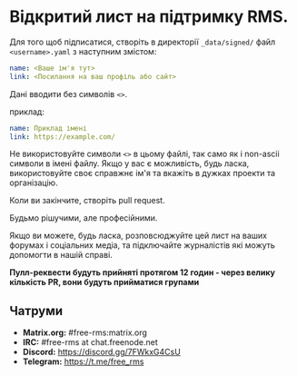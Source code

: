 # Відкритий лист на підтримку RMS.

Для того щоб підписатися, створіть в директорії `_data/signed/` файл `<username>.yaml` з наступним змістом:

```yaml
name: <Ваше ім'я тут>
link: <Посилання на ваш профіль або сайт>
```

Дані вводити без символів `<>`.

приклад:
```yaml
name: Приклад імені
link: https://example.com/
```

Не використовуйте символи `<>` в цьому файлі, так само як і non-ascii символи в імені файлу.
Якщо у вас є можливість, будь ласка, використовуйте своє справжнє ім'я та вкажіть в дужках проекти та організацію.

Коли ви закінчите, створіть pull request.

Будьмо рішучими, але професійними.

Якщо ви можете, будь ласка, розповсюджуйте цей лист на ваших форумах і соціальних медіа, та пiдключайте журналістів якi можуть допомогти в нашій справі.

**Пулл-реквести будуть прийняті протягом 12 годин - через велику кількість PR, вони будуть прийматися групами**

## Чатруми

- **Matrix.org:** #free-rms:matrix.org
- **IRC:** #free-rms at chat.freenode.net
- **Discord:** https://discord.gg/7FWkxG4CsU
- **Telegram:** https://t.me/free_rms
